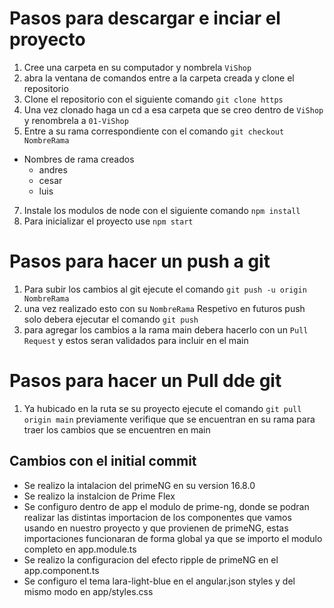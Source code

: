 # Pasos para descargar e inciar el proyecto

1. Cree una carpeta en su computador y nombrela `ViShop`
2. abra la ventana de comandos entre a la carpeta creada y clone el repositorio
3. Clone el repositorio con el siguiente comando `git clone https`
4. Una vez clonado haga un cd a esa carpeta que se creo dentro de `ViShop` y renombrela a `01-ViShop`
5. Entre a su rama correspondiente con el comando `git checkout NombreRama`
  - Nombres de rama creados
    - andres
    - cesar
    - luis
7. Instale los modulos de node con el siguiente comando `npm install`
6. Para inicializar el proyecto use `npm start`

# Pasos para hacer un push a git

1. Para subir los cambios al git ejecute el comando `git push -u origin NombreRama`
2. una vez realizado esto con su `NombreRama` Respetivo en futuros push solo debera ejecutar el comando `git push`
3. para agregar los cambios a la rama main debera hacerlo con un `Pull Request` y estos seran validados para incluir en el main

# Pasos para hacer un Pull dde git
1. Ya hubicado en la ruta se su proyecto ejecute el comando `git pull origin main` previamente verifique que se encuentran  en su rama para traer los cambios que se encuentren en main


## Cambios con el initial commit

- Se realizo la intalacion del primeNG en su version 16.8.0
- Se realizo la instalcion de Prime Flex
- Se configuro dentro de app el modulo de prime-ng, donde se podran realizar las distintas importacion de los componentes
que vamos usando en nuestro proyecto y que provienen de primeNG, estas importaciones funcionaran de forma global ya que se
importo el modulo completo en app.module.ts
- Se realizo la configuracion del efecto ripple de primeNG en el app.component.ts
- Se configuro el tema lara-light-blue en el angular.json styles y del mismo modo en app/styles.css
